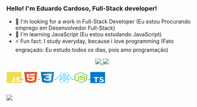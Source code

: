 ### Hello! I'm Eduardo Cardoso, Full-Stack developer!

- 🔭 I'm looking for a work in Full-Stack Developer (Eu estou Procurando emprego em Desenvolvedor Full-Stack)
- 🌱 I'm learning JavaScript (Eu estou estudando JavaScript)
- ⚡ Fun fact: I study everyday, because i love programming (Fato engraçado: Eu estudo todos os dias, pois amo programação)

<div align="center">
  <a href="https://github.com/Eduardocardosodev">
  <img height="180em" src="https://github-readme-stats.vercel.app/api?username=Eduardocardosodev&show_icons=true&theme=dracula&include_all_commits=true&count_private=true"/>
  <img height="180em" src="https://github-readme-stats.vercel.app/api/top-langs/?username=Eduardocardosodev&layout=compact&langs_count=7&theme=dracula"/>
</div>
<div style="display: inline_block"><br>
  <img align="center" alt="Eduardo-Js" height="30" width="40" src="https://raw.githubusercontent.com/devicons/devicon/master/icons/javascript/javascript-plain.svg">
  <img align="center" alt="Eduardo-HTML" height="30" width="40" src="https://raw.githubusercontent.com/devicons/devicon/master/icons/html5/html5-original.svg">
  <img align="center" alt="Eduardo-CSS" height="30" width="40" src="https://raw.githubusercontent.com/devicons/devicon/master/icons/css3/css3-original.svg">
  <img align="center" alt="Eduardo-React" height="30" width="40" src="https://raw.githubusercontent.com/devicons/devicon/master/icons/react/react-original.svg">
  <img align="center" alt="Eduardo-Node" height="30" width="40" src="https://raw.githubusercontent.com/devicons/devicon/master/icons/nodejs/nodejs-plain.svg">
  <img align="center" alt="Eduardo-TypeScript" height="30" width="40" src="https://raw.githubusercontent.com/devicons/devicon/master/icons/typescript/typescript-plain.svg">
</div>
  
 ##
  
<div> 
<a href="https://www.linkedin.com/in/eduardo-c-4b2574133/" target="_blank"><img src="https://img.shields.io/badge/-LinkedIn-%230077B5?style=for-the-badge&logo=linkedin&logoColor=white" target="_blank"></a> 
</div>
